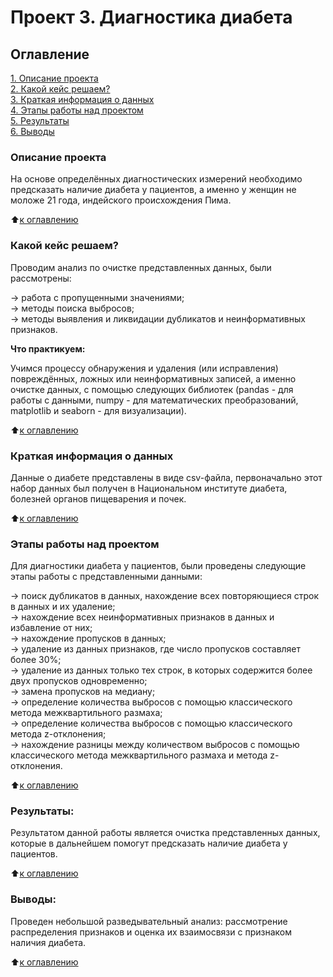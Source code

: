 # Проект 3. Диагностика диабета

## Оглавление
[1. Описание проекта](https://github.com/Ekaterina-1989/SF_Data_Science/tree/main/SkillFactory/PY_14_Очистка%20данных/README.md#Описание-проекта)  
[2. Какой кейс решаем?](https://github.com/Ekaterina-1989/SF_Data_Science/tree/main/SkillFactory/PY_14_Очистка%20данных/README.md#Какой-кейс-решаем)  
[3. Краткая информация о данных](https://github.com/Ekaterina-1989/SF_Data_Science/tree/main/SkillFactory/PY_14_Очистка%20данных/README.md#Краткая-информация-о-данных)  
[4. Этапы работы над проектом](https://github.com/Ekaterina-1989/SF_Data_Science/tree/main/SkillFactory/PY_14_Очистка%20данных/README.md#Этапы-работы-над-проектом)  
[5. Результаты](https://github.com/Ekaterina-1989/SF_Data_Science/tree/main/SkillFactory/PY_14_Очистка%20данных/README.md#Результаты)  
[6. Выводы](https://github.com/Ekaterina-1989/SF_Data_Science/tree/main/SkillFactory/PY_14_Очистка%20данных/README.md#Выводы)  

### Описание проекта
На основе определённых диагностических измерений необходимо предсказать наличие диабета у пациентов, а именно у женщин не моложе 21 года, индейского происхождения Пима.

:arrow_up:[к оглавлению](https://github.com/Ekaterina-1989/SF_Data_Science/tree/main/SkillFactory/PY_14_Очистка%20данных/README.md#Оглавление)  


### Какой кейс решаем?
Проводим анализ по очистке представленных данных, были рассмотрены:

→ работа с пропущенными значениями;  
→ методы поиска выбросов;  
→ методы выявления и ликвидации дубликатов и неинформативных признаков.  

**Что практикуем:**

Учимся процессу обнаружения и удаления (или исправления) повреждённых, ложных или неинформативных записей, а именно очистке данных, с помощью следующих библиотек (pandas - для работы с данными, numpy - для математических преобразований, matplotlib и seaborn - для визуализации).

:arrow_up:[к оглавлению](https://github.com/Ekaterina-1989/SF_Data_Science/tree/main/SkillFactory/PY_14_Очистка%20данных/README.md#Оглавление)  


### Краткая информация о данных
Данные о диабете представлены в виде csv-файла, первоначально этот набор данных был получен в Национальном институте диабета, болезней органов пищеварения и почек.

:arrow_up:[к оглавлению](https://github.com/Ekaterina-1989/SF_Data_Science/tree/main/SkillFactory/PY_14_Очистка%20данных/README.md#Оглавление)  


### Этапы работы над проектом
Для диагностики диабета у пациентов, были проведены следующие этапы работы с представленными данными:

→ поиск дубликатов в данных, нахождение всех повторяющиеся строк в данных и их удаление;  
→ нахождение всех неинформативных признаков в данных и избавление от них;  
→ нахождение пропусков в данных;  
→ удаление из данных признаков, где число пропусков составляет более 30%;  
→ удаление из данных только тех строк, в которых содержится более двух пропусков одновременно;  
→ замена пропусков на медиану;  
→ определение количества выбросов с помощью классического метода межквартильного размаха;  
→ определение количества выбросов с помощью классического метода z-отклонения;  
→ нахождение разницы между количеством выбросов с помощью классического метода межквартильного размаха и метода z-отклонения.  

:arrow_up:[к оглавлению](https://github.com/Ekaterina-1989/SF_Data_Science/tree/main/SkillFactory/PY_14_Очистка%20данных/README.md#Оглавление)  


### Результаты:
Результатом данной работы является очистка представленных данных, которые в дальнейшем помогут предсказать наличие диабета у пациентов.

:arrow_up:[к оглавлению](https://github.com/Ekaterina-1989/SF_Data_Science/tree/main/SkillFactory/PY_14_Очистка%20данных/README.md#Оглавление)


### Выводы:
Проведен небольшой разведывательный анализ: рассмотрение распределения признаков и оценка их взаимосвязи с признаком наличия диабета.

:arrow_up:[к оглавлению](https://github.com/Ekaterina-1989/SF_Data_Science/tree/main/SkillFactory/PY_14_Очистка%20данных/README.md#Оглавление)  